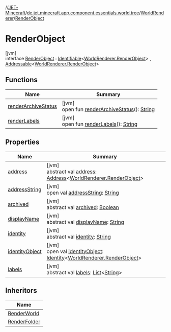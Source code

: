 //[JET-Minecraft](../../../../index.md)/[de.jet.minecraft.app.component.essentials.world.tree](../../index.md)/[WorldRenderer](../index.md)/[RenderObject](index.md)

# RenderObject

[jvm]\
interface [RenderObject](index.md) : [Identifiable](../../../../../JET-Native/-j-e-t--native/de.jet.library.tool.smart.identification/-identifiable/index.md)&lt;[WorldRenderer.RenderObject](index.md)&gt; , [Addressable](../../../../../JET-Native/-j-e-t--native/de.jet.library.tool.smart.positioning/-addressable/index.md)&lt;[WorldRenderer.RenderObject](index.md)&gt;

## Functions

| Name | Summary |
|---|---|
| [renderArchiveStatus](render-archive-status.md) | [jvm]<br>open fun [renderArchiveStatus](render-archive-status.md)(): [String](https://kotlinlang.org/api/latest/jvm/stdlib/kotlin/-string/index.html) |
| [renderLabels](render-labels.md) | [jvm]<br>open fun [renderLabels](render-labels.md)(): [String](https://kotlinlang.org/api/latest/jvm/stdlib/kotlin/-string/index.html) |

## Properties

| Name | Summary |
|---|---|
| [address](index.md#750322150%2FProperties%2F-726029290) | [jvm]<br>abstract val [address](index.md#750322150%2FProperties%2F-726029290): [Address](../../../../../JET-Native/-j-e-t--native/de.jet.library.tool.smart.positioning/-address/index.md)&lt;[WorldRenderer.RenderObject](index.md)&gt; |
| [addressString](../-render-folder/index.md#1659247637%2FProperties%2F-726029290) | [jvm]<br>open val [addressString](../-render-folder/index.md#1659247637%2FProperties%2F-726029290): [String](https://kotlinlang.org/api/latest/jvm/stdlib/kotlin/-string/index.html) |
| [archived](archived.md) | [jvm]<br>abstract val [archived](archived.md): [Boolean](https://kotlinlang.org/api/latest/jvm/stdlib/kotlin/-boolean/index.html) |
| [displayName](display-name.md) | [jvm]<br>abstract val [displayName](display-name.md): [String](https://kotlinlang.org/api/latest/jvm/stdlib/kotlin/-string/index.html) |
| [identity](../../../de.jet.minecraft.tool.display.ui/-u-i/index.md#2001442881%2FProperties%2F-726029290) | [jvm]<br>abstract val [identity](../../../de.jet.minecraft.tool.display.ui/-u-i/index.md#2001442881%2FProperties%2F-726029290): [String](https://kotlinlang.org/api/latest/jvm/stdlib/kotlin/-string/index.html) |
| [identityObject](../../../de.jet.minecraft.tool.timing.cooldown/-cooldown/index.md#-527806782%2FProperties%2F-726029290) | [jvm]<br>open val [identityObject](../../../de.jet.minecraft.tool.timing.cooldown/-cooldown/index.md#-527806782%2FProperties%2F-726029290): [Identity](../../../../../JET-Native/-j-e-t--native/de.jet.library.tool.smart.identification/-identity/index.md)&lt;[WorldRenderer.RenderObject](index.md)&gt; |
| [labels](labels.md) | [jvm]<br>abstract val [labels](labels.md): [List](https://kotlinlang.org/api/latest/jvm/stdlib/kotlin.collections/-list/index.html)&lt;[String](https://kotlinlang.org/api/latest/jvm/stdlib/kotlin/-string/index.html)&gt; |

## Inheritors

| Name |
|---|
| [RenderWorld](../-render-world/index.md) |
| [RenderFolder](../-render-folder/index.md) |
